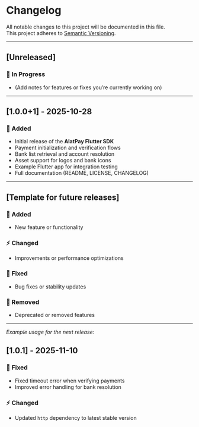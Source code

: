 # Changelog

All notable changes to this project will be documented in this file.  
This project adheres to [Semantic Versioning](https://semver.org/).

---

## [Unreleased]

### 🚧 In Progress

- (Add notes for features or fixes you’re currently working on)

---

## [1.0.0+1] - 2025-10-28

### 🎉 Added

- Initial release of the **AlatPay Flutter SDK**
- Payment initialization and verification flows
- Bank list retrieval and account resolution
- Asset support for logos and bank icons
- Example Flutter app for integration testing
- Full documentation (README, LICENSE, CHANGELOG)

---

## [Template for future releases]

### 🚀 Added

- New feature or functionality

### ⚡️ Changed

- Improvements or performance optimizations

### 🐛 Fixed

- Bug fixes or stability updates

### 🧹 Removed

- Deprecated or removed features

---

_Example usage for the next release:_

## [1.0.1] - 2025-11-10

### 🐛 Fixed

- Fixed timeout error when verifying payments
- Improved error handling for bank resolution

### ⚡️ Changed

- Updated `http` dependency to latest stable version